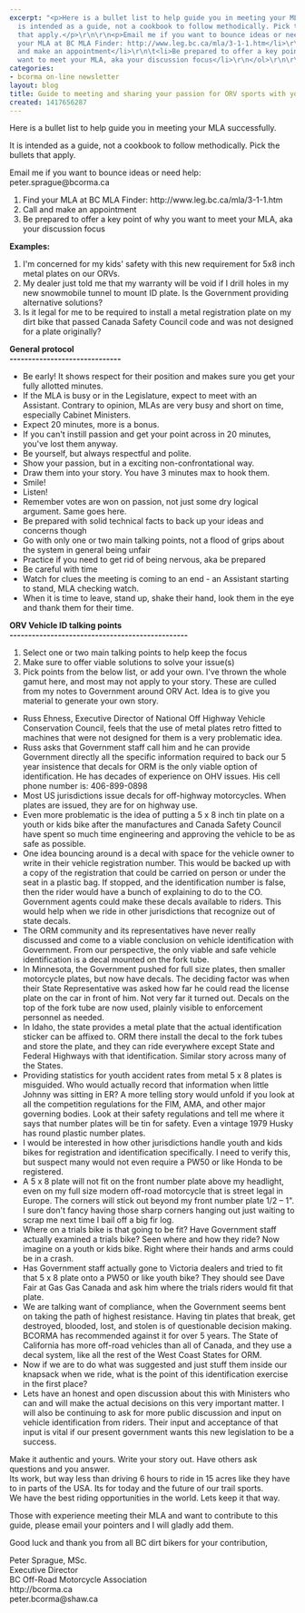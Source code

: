 ```yaml
---
excerpt: "<p>Here is a bullet list to help guide you in meeting your MLA successfully.</p>\r\n\r\n<p>It
  is intended as a guide, not a cookbook to follow methodically. Pick the bullets
  that apply.</p>\r\n\r\n<p>Email me if you want to bounce ideas or need help: peter.sprague@bcorma.ca</p>\r\n\r\n<ol>\r\n\t<li>Find
  your MLA at BC MLA Finder: http://www.leg.bc.ca/mla/3-1-1.htm</li>\r\n\t<li>Call
  and make an appointment</li>\r\n\t<li>Be prepared to offer a key point of why you
  want to meet your MLA, aka your discussion focus</li>\r\n</ol>\r\n\r\n<p><strong>Examples:</strong></p>"
categories:
- bcorma on-line newsletter
layout: blog
title: Guide to meeting and sharing your passion for ORV sports with your MLA
created: 1417656287
---
```

<p>Here is a bullet list to help guide you in meeting your MLA successfully.</p>

<p>It is intended as a guide, not a cookbook to follow methodically. Pick the bullets that apply.</p>

<p>Email me if you want to bounce ideas or need help: peter.sprague@bcorma.ca</p>

<ol>
	<li>Find your MLA at BC MLA Finder: http://www.leg.bc.ca/mla/3-1-1.htm</li>
	<li>Call and make an appointment</li>
	<li>Be prepared to offer a key point of why you want to meet your MLA, aka your discussion focus</li>
</ol>

<p><strong>Examples:</strong></p>

<ol>
	<li>I&#39;m concerned for my kids&#39; safety with this new requirement for 5x8 inch metal plates on our ORVs.</li>
	<li>My dealer just told me that my warranty will be void if I drill holes in my new snowmobile tunnel to mount ID plate. Is the Government providing alternative solutions?</li>
	<li>Is it legal for me to be required to install a metal registration plate on my dirt bike that passed Canada Safety Council code and was not designed for a plate originally?</li>
</ol>

<p><strong>General protocol<br />
------------------------------</strong></p>

<ul>
	<li>Be early! It shows respect for their position and makes sure you get your fully allotted minutes.</li>
	<li>If the MLA is busy or in the Legislature, expect to meet with an Assistant. Contrary to opinion, MLAs are very busy and short on time, especially Cabinet Ministers.</li>
	<li>Expect 20 minutes, more is a bonus.</li>
	<li>If you can&#39;t instill passion and get your point across in 20 minutes, you&#39;ve lost them anyway.</li>
	<li>Be yourself, but always respectful and polite.</li>
	<li>Show your passion, but in a exciting non-confrontational way.</li>
	<li>Draw them into your story. You have 3 minutes max to hook them.</li>
	<li>Smile!</li>
	<li>Listen!</li>
	<li>Remember votes are won on passion, not just some dry logical argument. Same goes here.</li>
	<li>Be prepared with solid technical facts to back up your ideas and concerns though</li>
	<li>Go with only one or two main talking points, not a flood of grips about the system in general being unfair</li>
	<li>Practice if you need to get rid of being nervous, aka be prepared</li>
	<li>Be careful with time</li>
	<li>Watch for clues the meeting is coming to an end - an Assistant starting to stand, MLA checking watch.</li>
	<li>When it is time to leave, stand up, shake their hand, look them in the eye and thank them for their time.</li>
</ul>

<p><strong>ORV Vehicle ID talking points<br />
------------------------------------------------</strong></p>

<ol>
	<li>Select one or two main talking points to help keep the focus</li>
	<li>Make sure to offer viable solutions to solve your issue(s)</li>
	<li>Pick points from the below list, or add your own. I&#39;ve thrown the whole gamut here, and most may not apply to your story. These are culled from my notes to Government around ORV Act. Idea is to give you material to generate your own story.</li>
</ol>

<ul>
	<li>Russ Ehness, Executive Director of National Off Highway Vehicle Conservation Council, feels that the use of metal plates retro fitted to machines that were not designed for them is a very problematic idea.</li>
	<li>Russ asks that Government staff call him and he can provide Government directly all the specific information required to back our 5 year insistence that decals for ORM is the only viable option of identification. He has decades of experience on OHV issues. His cell phone number is: 406-899-0898</li>
	<li>Most US jurisdictions issue decals for off-highway motorcycles. When plates are issued, they are for on highway use.</li>
	<li>Even more problematic is the idea of putting a 5 x 8 inch tin plate on a youth or kids bike after the manufactures and Canada Safety Council have spent so much time engineering and approving the vehicle to be as safe as possible.</li>
	<li>One idea bouncing around is a decal with space for the vehicle owner to write in their vehicle registration number. This would be backed up with a copy of the registration that could be carried on person or under the seat in a plastic bag. If stopped, and the identification number is false, then the rider would have a bunch of explaining to do to the CO. Government agents could make these decals available to riders. This would help when we ride in other jurisdictions that recognize out of state decals.</li>
	<li>The ORM community and its representatives have never really discussed and come to a viable conclusion on vehicle identification with Government. From our perspective, the only viable and safe vehicle identification is a decal mounted on the fork tube.</li>
	<li>In Minnesota, the Government pushed for full size plates, then smaller motorcycle plates, but now have decals. The deciding factor was when their State Representative was asked how far he could read the license plate on the car in front of him. Not very far it turned out. Decals on the top of the fork tube are now used, plainly visible to enforcement personnel as needed.</li>
	<li>In Idaho, the state provides a metal plate that the actual identification sticker can be affixed to. ORM there install the decal to the fork tubes and store the plate, and they can ride everywhere except State and Federal Highways with that identification. Similar story across many of the States.</li>
	<li>Providing statistics for youth accident rates from metal 5 x 8 plates is misguided. Who would actually record that information when little Johnny was sitting in ER? A more telling story would unfold if you look at all the competition regulations for the FIM, AMA, and other major governing bodies. Look at their safety regulations and tell me where it says that number plates will be tin for safety. Even a vintage 1979 Husky has round plastic number plates.</li>
	<li>I would be interested in how other jurisdictions handle youth and kids bikes for registration and identification specifically. I need to verify this, but suspect many would not even require a PW50 or like Honda to be registered.</li>
	<li>A 5 x 8 plate will not fit on the front number plate above my headlight, even on my full size modern off-road motorcycle that is street legal in Europe. The corners will stick out beyond my front number plate 1/2 &ndash; 1&quot;. I sure don&#39;t fancy having those sharp corners hanging out just waiting to scrap me next time I bail off a big fir log.</li>
	<li>Where on a trials bike is that going to be fit? Have Government staff actually examined a trials bike? Seen where and how they ride? Now imagine on a youth or kids bike. Right where their hands and arms could be in a crash.</li>
	<li>Has Government staff actually gone to Victoria dealers and tried to fit that 5 x 8 plate onto a PW50 or like youth bike? They should see Dave Fair at Gas Gas Canada and ask him where the trials riders would fit that plate.</li>
	<li>We are talking want of compliance, when the Government seems bent on taking the path of highest resistance. Having tin plates that break, get destroyed, blooded, lost, and stolen is of questionable decision making. BCORMA has recommended against it for over 5 years. The State of California has more off-road vehicles than all of Canada, and they use a decal system, like all the rest of the West Coast States for ORM.</li>
	<li>Now if we are to do what was suggested and just stuff them inside our knapsack when we ride, what is the point of this identification exercise in the first place?</li>
	<li>Lets have an honest and open discussion about this with Ministers who can and will make the actual decisions on this very important matter. I will also be continuing to ask for more public discussion and input on vehicle identification from riders. Their input and acceptance of that input is vital if our present government wants this new legislation to be a success.</li>
</ul>

<p>Make it authentic and yours. Write your story out. Have others ask questions and you answer.<br />
Its work, but way less than driving 6 hours to ride in 15 acres like they have to in parts of the USA. Its for today and the future of our trail sports.<br />
We have the best riding opportunities in the world. Lets keep it that way.</p>

<p>Those with experience meeting their MLA and want to contribute to this guide, please email your pointers and I will gladly add them.</p>

<p>Good luck and thank you from all BC dirt bikers for your contribution,</p>

<p>Peter Sprague, MSc.<br />
Executive Director<br />
BC Off-Road Motorcycle Association<br />
http://bcorma.ca<br />
peter.bcorma@shaw.ca</p>
